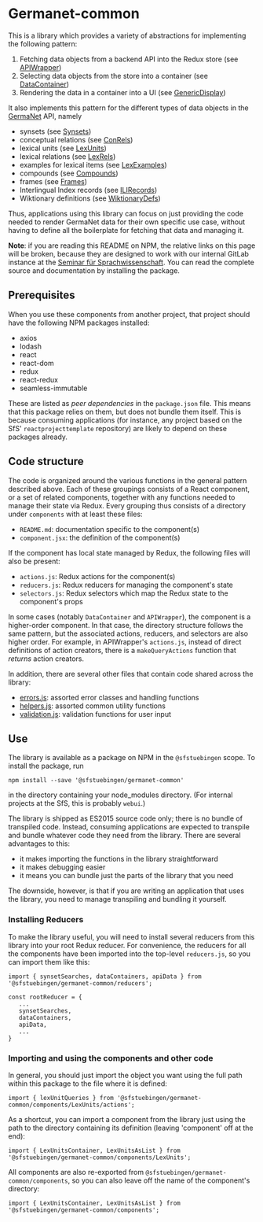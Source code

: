 # Germanet-common

This is a library which provides a variety of abstractions for
implementing the following pattern:

  1. Fetching data objects from a backend API into the Redux store
     (see [APIWrapper](./components/APIWrapper))
  2. Selecting data objects from the store into a container (see [DataContainer](./components/DataContainer))
  3. Rendering the data in a container into a UI (see [GenericDisplay](./components/GenericDisplay))

It also implements this pattern for the different types of data
objects in the [GermaNet](http://www.sfs.uni-tuebingen.de/GermaNet/) API, namely

  - synsets (see [Synsets](./components/Synset))
  - conceptual relations (see [ConRels](./components/ConRels))
  - lexical units (see [LexUnits](./components/LexUnits))
  - lexical relations (see [LexRels](./components/LexRels))
  - examples for lexical items (see [LexExamples](./components/LexExamples))
  - compounds (see [Compounds](./components/Compounds))
  - frames (see [Frames](./components/Frames))
  - Interlingual Index records (see [ILIRecords](./components/ILIRecords))
  - Wiktionary definitions (see [WiktionaryDefs](./components/WiktionaryDefs))

Thus, applications using this library can focus on just providing the
code needed to render GermaNet data for their own specific use case,
without having to define all the boilerplate for fetching that data
and managing it.

**Note**: if you are reading this README on NPM, the relative links on
this page will be broken, because they are designed to work with our
internal GitLab instance at the
[Seminar für Sprachwissenschaft](https://uni-tuebingen.de/fakultaeten/philosophische-fakultaet/fachbereiche/neuphilologie/seminar-fuer-sprachwissenschaft/arbeitsbereiche/allg-sprachwissenschaft-computerlinguistik/).
You can read the complete source and documentation by installing the
package.

## Prerequisites

When you use these components from another project, that project
should have the following NPM packages installed:
  - axios
  - lodash
  - react
  - react-dom
  - redux
  - react-redux
  - seamless-immutable
  
These are listed as *peer dependencies* in the `package.json` file.
This means that this package relies on them, but does not bundle them
itself.  This is because consuming applications (for instance, any
project based on the SfS' `reactprojecttemplate` repository) are
likely to depend on these packages already.

## Code structure

The code is organized around the various functions in the general
pattern described above.  Each of these groupings consists of a React
component, or a set of related components, together with any functions
needed to manage their state via Redux.  Every grouping thus consists
of a directory under `components` with at least these files:

  - `README.md`: documentation specific to the component(s) 
  - `component.jsx`: the definition of the component(s)

If the component has local state managed by Redux, the following files
will also be present:

  - `actions.js`: Redux actions for the component(s)
  - `reducers.js`: Redux reducers for managing the component's state
  - `selectors.js`: Redux selectors which map the Redux state to the
    component's props
    
In some cases (notably `DataContainer` and `APIWrapper`), the
component is a higher-order component. In that case, the directory
structure follows the same pattern, but the associated actions,
reducers, and selectors are also higher order.  For example, in
APIWrapper's `actions.js`, instead of direct definitions of action
creators, there is a `makeQueryActions` function that *returns* action
creators.

In addition, there are several other files that contain code shared
across the library:
  - [errors.js](./): assorted error classes and
    handling functions
  - [helpers.js](./): assorted common utility
    functions
  - [validation.js](./): validation functions for user
    input


## Use

The library is available as a package on NPM in the `@sfstuebingen`
scope.  To install the package, run
```
npm install --save '@sfstuebingen/germanet-common'
```
in the directory containing your node_modules directory. (For internal
projects at the SfS, this is probably `webui`.) 

The library is shipped as ES2015 source code only; there is no bundle
of transpiled code.  Instead, consuming applications are expected to
transpile and bundle whatever code they need from the library.  There
are several advantages to this:

  - it makes importing the functions in the library straightforward
  - it makes debugging easier
  - it means you can bundle just the parts of the library that you
    need
  
The downside, however, is that if you are writing an application that
uses the library, you need to manage transpiling and bundling it
yourself.

### Installing Reducers

To make the library useful, you will need to install several reducers
from this library into your root Redux reducer.  For convenience, the
reducers for all the components have been imported into the top-level
`reducers.js`, so you can import them like this:
```
import { synsetSearches, dataContainers, apiData } from '@sfstuebingen/germanet-common/reducers';

const rootReducer = {
   ...
   synsetSearches,
   dataContainers,
   apiData,
   ...
}
```

### Importing and using the components and other code

In general, you should just import the object you want using the full
path within this package to the file where it is defined:
```
import { lexUnitQueries } from '@sfstuebingen/germanet-common/components/LexUnits/actions';
```

As a shortcut, you can import a component from the library just using the path to the
directory containing its definition (leaving 'component' off at the end):
```
import { LexUnitsContainer, LexUnitsAsList } from '@sfstuebingen/germanet-common/components/LexUnits';
```

All components are also re-exported from
`@sfstuebingen/germanet-common/components`, so you can also leave off
the name of the component's directory:
```
import { LexUnitsContainer, LexUnitsAsList } from '@sfstuebingen/germanet-common/components';
```


